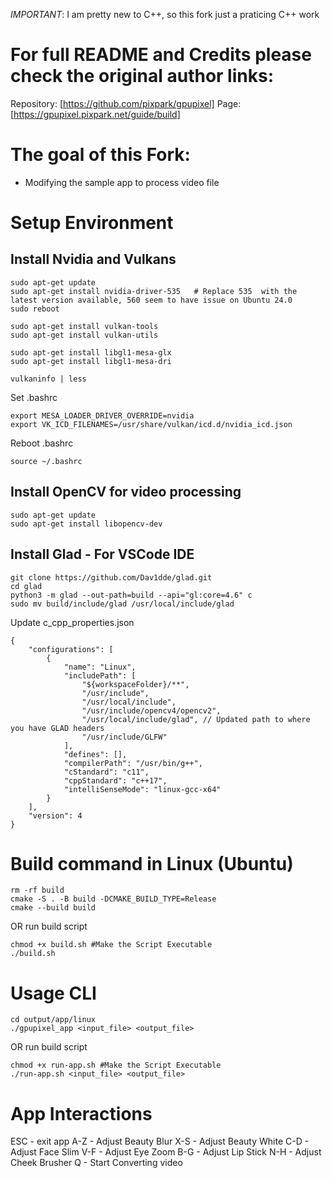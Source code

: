 *IMPORTANT*: I am pretty new to C++, so this fork just a praticing C++ work

# For full README and Credits please check the original author links:
Repository: [https://github.com/pixpark/gpupixel]
Page: [https://gpupixel.pixpark.net/guide/build]

# The goal of this Fork:
- Modifying the sample app to process video file

# Setup Environment
## Install Nvidia and Vulkans
```
sudo apt-get update
sudo apt-get install nvidia-driver-535   # Replace 535  with the latest version available, 560 seem to have issue on Ubuntu 24.0
sudo reboot

sudo apt-get install vulkan-tools
sudo apt-get install vulkan-utils

sudo apt-get install libgl1-mesa-glx
sudo apt-get install libgl1-mesa-dri

vulkaninfo | less
```
Set .bashrc
```
export MESA_LOADER_DRIVER_OVERRIDE=nvidia
export VK_ICD_FILENAMES=/usr/share/vulkan/icd.d/nvidia_icd.json
```
Reboot .bashrc
```
source ~/.bashrc
```

## Install OpenCV for video processing
```
sudo apt-get update
sudo apt-get install libopencv-dev
```

## Install Glad - For VSCode IDE
```
git clone https://github.com/Dav1dde/glad.git
cd glad
python3 -m glad --out-path=build --api="gl:core=4.6" c
sudo mv build/include/glad /usr/local/include/glad
```
Update c_cpp_properties.json
```
{
    "configurations": [
        {
            "name": "Linux",
            "includePath": [
                "${workspaceFolder}/**",
                "/usr/include",
                "/usr/local/include",
                "/usr/include/opencv4/opencv2",
                "/usr/local/include/glad", // Updated path to where you have GLAD headers
                "/usr/include/GLFW"
            ],
            "defines": [],
            "compilerPath": "/usr/bin/g++",
            "cStandard": "c11",
            "cppStandard": "c++17",
            "intelliSenseMode": "linux-gcc-x64"
        }
    ],
    "version": 4
}
```

# Build command in Linux (Ubuntu)
```
rm -rf build
cmake -S . -B build -DCMAKE_BUILD_TYPE=Release
cmake --build build
```
OR run build script
```
chmod +x build.sh #Make the Script Executable
./build.sh
```

# Usage CLI
```
cd output/app/linux
./gpupixel_app <input_file> <output_file>
```
OR run build script
```
chmod +x run-app.sh #Make the Script Executable
./run-app.sh <input_file> <output_file>
```

# App Interactions
ESC - exit app
A-Z - Adjust Beauty Blur
X-S - Adjust Beauty White
C-D - Adjust Face Slim
V-F - Adjust Eye Zoom
B-G - Adjust Lip Stick
N-H - Adjust Cheek Brusher
Q - Start Converting video

